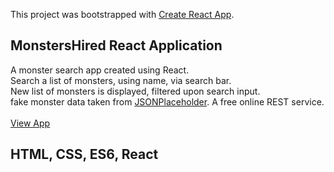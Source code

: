 This project was bootstrapped with [Create React App](https://github.com/facebookincubator/create-react-app).

## MonstersHired React Application

A monster search app created using React. <br>
Search a list of monsters, using name, via search bar. <br>
New list of monsters is displayed, filtered upon search input. <br>
fake monster data taken from [JSONPlaceholder](http://jsonplaceholder.typicode.com/). A free online REST service. <br> <br>
[View App](https://mrshanx.github.io/monstershired)

## HTML, CSS, ES6, React
